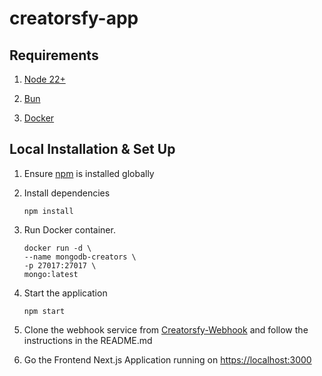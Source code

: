 # creatorsfy-app

## Requirements

1. [ Node 22+](https://nodejs.org/en/download)

2. [Bun](https://bun.sh/docs/installation)

3. [Docker](https://docs.docker.com/engine/install/)

## Local Installation & Set Up

1. Ensure [npm](https://www.npmjs.com/) is installed globally

2. Install dependencies

   ```shell
   npm install
   ```

3. Run Docker container.

   ```shell
   docker run -d \
   --name mongodb-creators \
   -p 27017:27017 \
   mongo:latest
   ```

4. Start the application

   ```shell
   npm start
   ```

5. Clone the webhook service from [Creatorsfy-Webhook](https://github.com/Trocoli/creatorsfy-webhook#) and follow the instructions in the README.md

6. Go the Frontend Next.js Application running on <https://localhost:3000>
